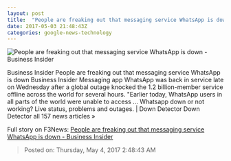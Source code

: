 ```yaml
---
layout: post
title:  "People are freaking out that messaging service WhatsApp is down - Business Insider"
date: 2017-05-03 21:48:43Z
categories: google-news-technology
---
```


![People are freaking out that messaging service WhatsApp is down - Business Insider](http://static1.businessinsider.com/image/590a4ecc2ceae958008b4e33-1190-625/whatsapp-went-down-all-over-the-world-for-several-hours-on-wednesday.jpg)

Business Insider People are freaking out that messaging service WhatsApp is down Business Insider Messaging app WhatsApp was back in service late on Wednesday after a global outage knocked the 1.2 billion-member service offline across the world for several hours. "Earlier today, WhatsApp users in all parts of the world were unable to access ... Whatsapp down or not working? Live status, problems and outages. | Down Detector Down Detector all 157 news articles »


Full story on F3News: [People are freaking out that messaging service WhatsApp is down - Business Insider](http://www.f3nws.com/n/qx4a2C)

> Posted on: Thursday, May 4, 2017 2:48:43 AM
